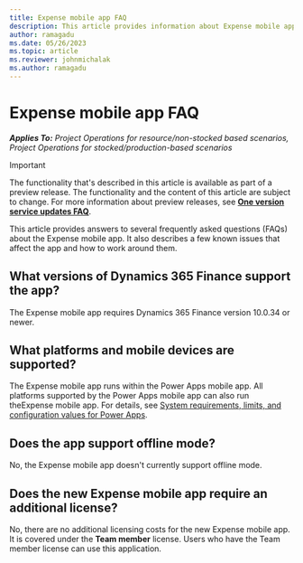```yaml
---
title: Expense mobile app FAQ
description: This article provides information about Expense mobile app FAQ.
author: ramagadu
ms.date: 05/26/2023
ms.topic: article
ms.reviewer: johnmichalak
ms.author: ramagadu
---
```


# Expense mobile app FAQ

_**Applies To:** Project Operations for resource/non-stocked based scenarios, Project Operations for stocked/production-based scenarios_

> [!IMPORTANT]
>The functionality that's described in this article is available as part of a preview release. The functionality and the content of this article are subject to change.  For more information about preview releases, see [**One version service updates FAQ**](/dynamics365/unified-operations/fin-and-ops/get-started/one-version.md).

This article provides answers to several frequently asked questions (FAQs) about the Expense mobile app. It also describes a few known issues that affect the app and how to work around them.

## What versions of Dynamics 365 Finance support the app?

The Expense mobile app requires Dynamics 365 Finance version 10.0.34 or newer.

## What platforms and mobile devices are supported?

The Expense mobile app runs within the Power Apps mobile app. All platforms supported by the Power Apps mobile app can also run theExpense mobile app. For details, see [System requirements, limits, and configuration values for Power Apps](/power-apps/limits-and-config.md).

## Does the app support offline mode?

No, the Expense mobile app doesn't currently support offline mode.

## Does the new Expense mobile app require an additional license?

No, there are no additional licensing costs for the new Expense mobile app. It is covered under the **Team member** license. Users who have the Team member license can use this application.
